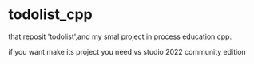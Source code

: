 # todolist_cpp
that reposit 'todolist',and my smal project in process education cpp.

if you want make its project you need vs studio 2022 community edition
